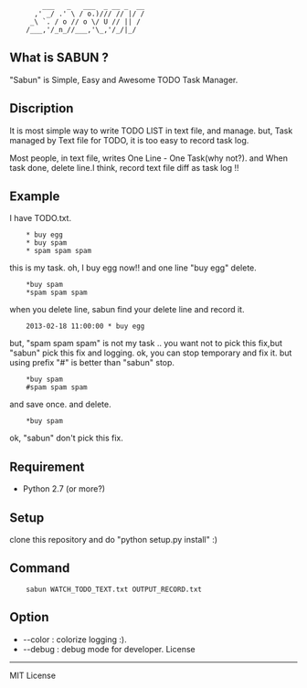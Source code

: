             ___   _   ___  _ __ _  __
          ,' _/ .' \ / o.)/// // |/ /
         _\ `. / o // o \/ U // || / 
        /___,'/_n_//___,'\_,'/_/|_/  
              

What is SABUN ?
---------------
"Sabun" is Simple, Easy and Awesome TODO Task Manager. 

Discription
------------
It is most simple way to write TODO LIST in text file, and manage. but, Task managed by Text file for TODO, it is too easy to record task log.

Most people, in text file, writes One Line - One Task(why not?). and When task done, delete line.I think, record text file diff as task log !!

Example
----

I have TODO.txt.

        * buy egg
        * buy spam
        * spam spam spam

this is my task. oh, I buy egg now!! and one line "buy egg" delete.

        *buy spam
        *spam spam spam

when you delete line, sabun find your delete line and record it.

        2013-02-18 11:00:00 * buy egg

but, "spam spam spam" is not my task .. you want not to pick this fix,but "sabun" pick this fix and logging. ok, you can stop temporary and fix it. but using prefix "#" is better than "sabun" stop.

        *buy spam
        #spam spam spam

and save once. and delete.

        *buy spam

ok, "sabun" don't pick this fix.

Requirement
-----------
* Python 2.7 (or more?)

Setup
-----

clone this repository and do "python setup.py install" :)

Command
-------

        sabun WATCH_TODO_TEXT.txt OUTPUT_RECORD.txt

Option
------

* --color : colorize logging :).
* --debug : debug mode for developer.
License
-------

MIT License
